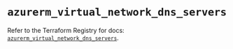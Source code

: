 # `azurerm_virtual_network_dns_servers`

Refer to the Terraform Registry for docs: [`azurerm_virtual_network_dns_servers`](https://registry.terraform.io/providers/hashicorp/azurerm/3.100.0/docs/resources/virtual_network_dns_servers).

